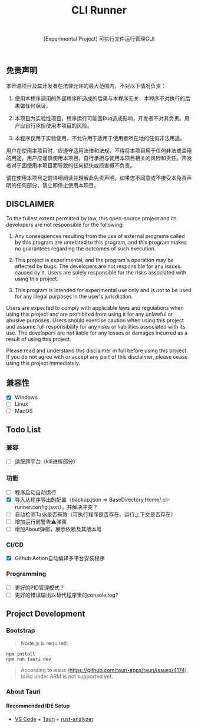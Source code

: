 <h1 align='center'>CLI Runner</h1>

<br />
<p align='center'>[Experimental Project] 可执行文件运行管理GUI</p>
<br />

## 免责声明

本开源项目及其开发者在法律允许的最大范围内，不对以下情况负责：

1. 使用本程序调用的外部程序所造成的后果与本程序无关，本程序不对执行的后果做任何保证。

2. 本项目为实验性项目，程序运行可能因Bug造成影响，开发者不对其负责。用户应自行承担使用本项目的风险。

3. 本程序仅用于实验使用，不允许用于适用于使用者所在地的任何非法用途。

用户在使用本项目时，应遵守适用法律和法规，不得将本项目用于任何非法或滥用的用途。用户应谨慎使用本项目，自行承担与使用本项目相关的风险和责任。开发者对于因使用本项目而导致的任何损失或损害概不负责。

请在使用本项目之前详细阅读并理解此免责声明。如果您不同意或不接受本免责声明的任何部分，请立即停止使用本项目。

## DISCLAIMER

To the fullest extent permitted by law, this open-source project and its developers are not responsible for the following:

1. Any consequences resulting from the use of external programs called by this program are unrelated to this program, and this program makes no guarantees regarding the outcomes of such execution.

2. This project is experimental, and the program's operation may be affected by bugs. The developers are not responsible for any issues caused by it. Users are solely responsible for the risks associated with using this project.

3. This program is intended for experimental use only and is not to be used for any illegal purposes in the user's jurisdiction.

Users are expected to comply with applicable laws and regulations when using this project and are prohibited from using it for any unlawful or abusive purposes. Users should exercise caution when using this project and assume full responsibility for any risks or liabilities associated with its use. The developers are not liable for any losses or damages incurred as a result of using this project.

Please read and understand this disclaimer in full before using this project. If you do not agree with or accept any part of this disclaimer, please cease using this project immediately.

## 兼容性

- [x] Windows
- [ ] Linux
- [ ] MacOS

## Todo List

### 兼容

- [ ] 适配跨平台（kill进程部分）

### 功能

- [ ] 程序启动自动运行
- [x] 导入从程序导出的配置（backup.json => BaseDirectory.Home/.cli-runner.config.json），并解决冲突？
- [ ] 自动检测Task是否有效（可执行程序是否存在、运行上下文是否存在）
- [ ] 增加运行前警告⚠弹窗
- [ ] 增加About弹窗，展示依赖及其版本号

### CI/CD

- [x] Github Action自动编译多平台安装程序

### Programming

- [ ] 更好的PID管理模式？
- [ ] 更好的错误输出以替代程序里的console.log?

## Project Development

### Bootstrap

> Node.js is required.

```
npm install
npm run tauri dev
```

> According to issue (https://github.com/tauri-apps/tauri/issues/4174), build under ARM is not supported yet.

### About Tauri

#### Recommended IDE Setup

- [VS Code](https://code.visualstudio.com/) + [Tauri](https://marketplace.visualstudio.com/items?itemName=tauri-apps.tauri-vscode) + [rust-analyzer](https://marketplace.visualstudio.com/items?itemName=rust-lang.rust-analyzer)
